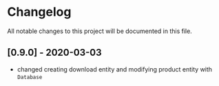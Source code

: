 # Changelog
All notable changes to this project will be documented in this file.

## [0.9.0] - 2020-03-03
- changed creating download entity and modifying product entity with `Database`